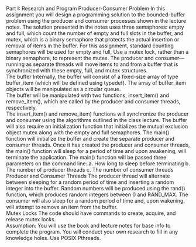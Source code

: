 Part I:  Research and Program Producer-Consumer Problem
In this assignment you will design a programming solution to the bounded-buffer problem using the producer and consumer processes shown in the lecture notes.  The solution presented in the notes uses three semaphores: empty and full, which count the number of empty and full slots in the buffer, and mutex, which is a binary semaphore that protects the actual insertion or removal of items in the buffer.  For this assignment, standard counting semaphores will be used for empty and full, Use a mutex lock, rather than a binary semaphore,  to represent the mutex.  The producer and consumer—running as separate threads will move items to and from a buffer that is synchronized with these empty, full, and mutex structures.  
The buffer
Internally, the buffer will consist of a fixed-size array of type buffer_item (which will be defined using  typedef).  The array of buffer_item objects will be manipulated as a circular queue.  
The buffer will be manipulated with two functions, insert_item() and remove_item(), which are called by the producer and consumer threads, respectively.  
The insert_item() and remove_item) functions will synchronize the producer and consumer using the algorithms outlined in the class lecture.  The buffer will also require an initialization function that initializes the mutual exclusion object mutex along with the empty and full semaphores.
The main() function will initialize the buffer and create the separate producer and consumer threads.  Once it has created the producer and consumer threads, the main() function will sleep for a period of time and upon awakening, will terminate the application.  The main() function will be passed three parameters on the command line:
a.   How long to sleep before terminating
b. The number of producer threads
c. The number of consumer threads
Producer and Consumer Threads
The producer thread will alternate between sleeping for a random period of time and inserting a random integer into the buffer.  Random numbers will be produced using the rand() function, which produces random integers between 0 and RAND_MAX.  The consumer will also sleep for a random period of time and, upon wakening, will attempt to remove an item from the buffer.  
Mutex Locks
The code should have commands to create, acquire, and release mutex locks.  
Assumption:  You will use the book and lecture notes for base info to complete the program.  You will conduct your own research to fill in any knowledge holes. 
Use POSIX Pthreads.  
